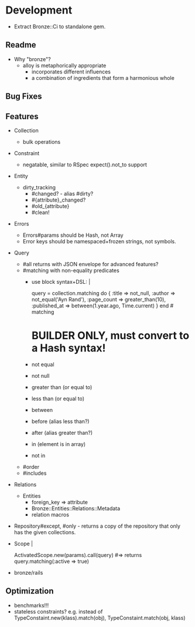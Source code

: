 # Development

- Extract Bronze::Ci to standalone gem.

## Readme

- Why "bronze"?
  - alloy is metaphorically appropriate
    - incorporates different influences
    - a combination of ingredients that form a harmonious whole

## Bug Fixes

## Features

- Collection
  - bulk operations
- Constraint
  - negatable, similar to RSpec expect().not_to support
- Entity
  - dirty_tracking
    - #changed? - alias #dirty?
    - #{attribute}_changed?
    - #old_{attribute}
    - #clean!
- Errors
  - Errors#params should be Hash, not Array
  - Error keys should be namespaced+frozen strings, not symbols.
- Query
  - #all returns with JSON envelope for advanced features?
  - #matching with non-equality predicates
    - use block syntax+DSL: |

      query = collection.matching do
        {
          :title => not_null,
          :author => not_equal('Ayn Rand'),
          :page_count => greater_than(10),
          :published_at => between(1.year.ago, Time.current)
        }
      end # matching

      # BUILDER ONLY, must convert to a Hash syntax!
    - not equal
    - not null
    - greater than (or equal to)
    - less than (or equal to)
    - between
    - before (alias less than?)
    - after (alias greater than?)
    - in (element is in array)
    - not in
  - #order
  - #includes
- Relations
  - Entities
    - foreign_key => attribute
    - Bronze::Entities::Relations::Metadata
    - relation macros
- Repository#except, #only - returns a copy of the repository that only has the given collections.
- Scope |

  ActivatedScope.new(params).call(query)
  #=> returns query.matching(:active => true)

- bronze/rails

## Optimization

- benchmarks!!!
- stateless constraints? e.g. instead of TypeConstaint.new(klass).match(obj), TypeConstaint.match(obj, klass)
